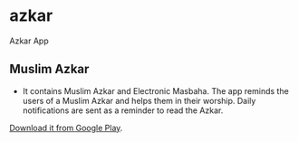 # azkar

Azkar App

## Muslim Azkar

- It contains Muslim Azkar and Electronic Masbaha. The app reminds the users of a Muslim Azkar and helps them in their worship.
Daily notifications are sent as a reminder to read the Azkar.


[Download it from Google Play](https://play.google.com/store/apps/details?id=com.ajwa.azkar).

